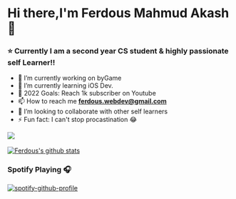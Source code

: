 # Hi there,I'm  Ferdous Mahmud Akash 👋

### ⭐  Currently I am a second year CS student & highly passionate self Learner!!

- 🔭 I’m currently working on byGame
- 🌱 I’m currently learning iOS Dev.
- 🥅 2022 Goals: Reach 1k subscriber on Youtube 
- 📫 How to reach me **ferdous.webdev@gmail.com**
- 👯 I’m looking to collaborate with other self learners
- ⚡ Fun fact: I can't stop procastination 😂


<a href="https://github.com/ferdous-mahmud/github-readme-stats">
  <img align="center" src="https://github-readme-stats.anuraghazra1.vercel.app/api/top-langs/?username=ferdous-mahmud&layout=compact&theme=material-palenight" />
</a>

<br />
<br />

<a href="https://github.com/ferdous-mahmud/github-readme-stats">
  <img align="center" src="https://github-readme-stats.anuraghazra1.vercel.app/api?username=ferdous-mahmud&show_icons=true&include_all_commits=true&theme=material-palenight" alt="Ferdous's github stats" />
</a>

### Spotify Playing 🎧

[![spotify-github-profile](https://spotify-github-profile.vercel.app/api/view?uid=31gf2qsxksnvtz5jbcy24uje3him&cover_image=true&theme=novatorem)](https://github.com/ferdous-mahmud/spotify-github-profile)


